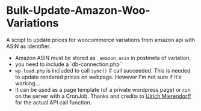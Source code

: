 # Bulk-Update-Amazon-Woo-Variations
A script to update prices for woocommerce variations from amazon api with ASIN as identifier. 
* Amazon ASIN must be stored as `_amazon_asin` in postmeta of variation.
* you need to include a `db-connection.php``
* `wp-load.php` is included to call `sync()` if call succeeded. This is needed to update rendered prices on webpage. However I'm not sure if it's working... 
* It can be used as a page template (of a private wordpress page) or run on the server with a CronJob.
Thanks and credits to [Ulrich Mierendorff](http://www.ulrichmierendorff.com/software/aws_hmac_signer.html) for the actual API call function.
